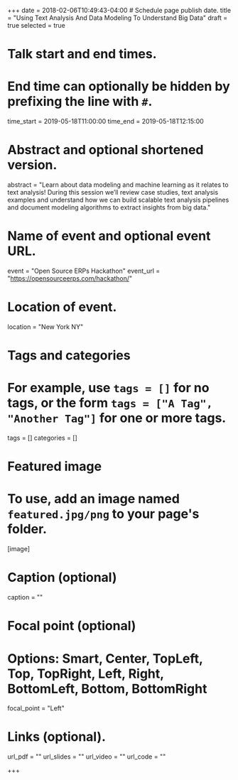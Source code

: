 +++
date = 2018-02-06T10:49:43-04:00 # Schedule page publish date.
title = "Using Text Analysis And Data Modeling To Understand Big Data"
draft = true
selected = true

# Talk start and end times.
#   End time can optionally be hidden by prefixing the line with `#`.
time_start = 2019-05-18T11:00:00
time_end = 2019-05-18T12:15:00

# Abstract and optional shortened version.
abstract = "Learn about data modeling and machine learning as it relates to text analysis! During this session we’ll review case studies, text analysis examples and understand how we can build scalable text analysis pipelines and document modeling algorithms to extract insights from big data."

# Name of event and optional event URL.
event = "Open Source ERPs Hackathon"
event_url = "https://opensourceerps.com/hackathon/"

# Location of event.
location = "New York NY"

# Tags and categories
# For example, use `tags = []` for no tags, or the form `tags = ["A Tag", "Another Tag"]` for one or more tags.
tags = []
categories = []

# Featured image
# To use, add an image named `featured.jpg/png` to your page's folder. 
[image]
  # Caption (optional)
  caption = ""

  # Focal point (optional)
  # Options: Smart, Center, TopLeft, Top, TopRight, Left, Right, BottomLeft, Bottom, BottomRight
  focal_point = "Left"
  
# Links (optional).
url_pdf = ""
url_slides = ""
url_video = ""
url_code = ""

+++